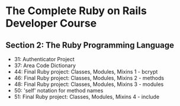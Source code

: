 # The Complete Ruby on Rails Developer Course

## Section 2: The Ruby Programming Language

- 31: Authenticator Project
- 37: Area Code Dictionary
- 44: Final Ruby project: Classes, Modules, Mixins 1 - bcrypt
- 46: Final Ruby project: Classes, Modules, Mixins 2 - methods
- 48: Final Ruby project: Classes, Modules, Mixins 3 - modules
- 50: 'self' notation for method names
- 51: Final Ruby project: Classes, Modules, Mixins 4 - include